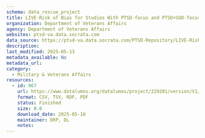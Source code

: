 ```yaml
---
schema: data_rescue_project 
title: LIVE-Risk of Bias for Studies With PTSD-focus and PTSD+SUD-focus
organization: Department of Veterans Affairs
agency: Department of Veterans Affairs
websites: ptsd-va.data.socrata.com
data_source: https://ptsd-va.data.socrata.com/PTSD-Repository/LIVE-Risk-of-Bias-for-Studies-With-PTSD-focus-and-/jnfw-wimr
description: 
last_modified: 2025-05-13
metadata_available: No
metadata_url: 
category:
  - Military & Veterans Affairs 
resources:
  - id: 967
    url: https://www.datalumos.org/datalumos/project/229201/version/V1/view
    format: CSV, TSV, RDF, PDF
    status: Finished
    size: 0.0
    download_date: 2025-05-10
    maintainer: DRP, DL
    notes: 
---
```

